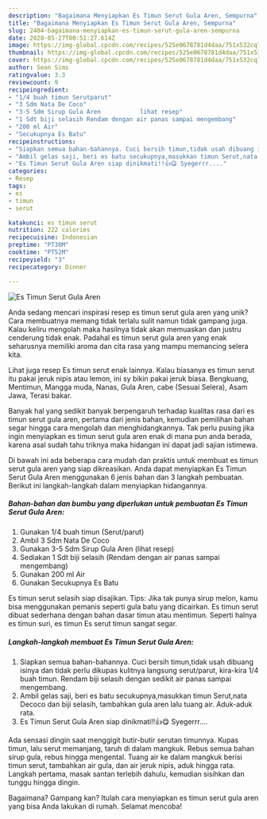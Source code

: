 ```yaml
---
description: "Bagaimana Menyiapkan Es Timun Serut Gula Aren, Sempurna"
title: "Bagaimana Menyiapkan Es Timun Serut Gula Aren, Sempurna"
slug: 2404-bagaimana-menyiapkan-es-timun-serut-gula-aren-sempurna
date: 2020-05-27T00:51:27.614Z
image: https://img-global.cpcdn.com/recipes/525e0678781d4daa/751x532cq70/es-timun-serut-gula-aren-foto-resep-utama.jpg
thumbnail: https://img-global.cpcdn.com/recipes/525e0678781d4daa/751x532cq70/es-timun-serut-gula-aren-foto-resep-utama.jpg
cover: https://img-global.cpcdn.com/recipes/525e0678781d4daa/751x532cq70/es-timun-serut-gula-aren-foto-resep-utama.jpg
author: Sean Sims
ratingvalue: 3.3
reviewcount: 9
recipeingredient:
- "1/4 buah timun Serutparut"
- "3 Sdm Nata De Coco"
- "3-5 Sdm Sirup Gula Aren           lihat resep"
- "1 Sdt biji selasih Rendam dengan air panas sampai mengembang"
- "200 ml Air"
- "Secukupnya Es Batu"
recipeinstructions:
- "Siapkan semua bahan-bahannya. Cuci bersih timun,tidak usah dibuang isinya dan tidak perlu dikupas kulitnya langsung serut/parut, kira-kira 1/4 buah timun. Rendam biji selasih dengan sedikit air panas sampai mengembang."
- "Ambil gelas saji, beri es batu secukupnya,masukkan timun Serut,nata Decoco dan biji selasih, tambahkan gula aren lalu tuang air. Aduk-aduk rata."
- "Es Timun Serut Gula Aren siap dinikmati!!👍😋 Syegerrr...."
categories:
- Resep
tags:
- es
- timun
- serut

katakunci: es timun serut 
nutrition: 222 calories
recipecuisine: Indonesian
preptime: "PT30M"
cooktime: "PT52M"
recipeyield: "3"
recipecategory: Dinner

---
```



![Es Timun Serut Gula Aren](https://img-global.cpcdn.com/recipes/525e0678781d4daa/751x532cq70/es-timun-serut-gula-aren-foto-resep-utama.jpg)

Anda sedang mencari inspirasi resep es timun serut gula aren yang unik? Cara membuatnya memang tidak terlalu sulit namun tidak gampang juga. Kalau keliru mengolah maka hasilnya tidak akan memuaskan dan justru cenderung tidak enak. Padahal es timun serut gula aren yang enak seharusnya memiliki aroma dan cita rasa yang mampu memancing selera kita.

Lihat juga resep Es timun serut enak lainnya. Kalau biasanya es timun serut itu pakai jeruk nipis atau lemon, ini sy bikin pakai jeruk biasa. Bengkuang, Mentimun, Mangga muda, Nanas, Gula Aren, cabe (Sesuai Selera), Asam Jawa, Terasi bakar.

Banyak hal yang sedikit banyak berpengaruh terhadap kualitas rasa dari es timun serut gula aren, pertama dari jenis bahan, kemudian pemilihan bahan segar hingga cara mengolah dan menghidangkannya. Tak perlu pusing jika ingin menyiapkan es timun serut gula aren enak di mana pun anda berada, karena asal sudah tahu triknya maka hidangan ini dapat jadi sajian istimewa.


Di bawah ini ada beberapa cara mudah dan praktis untuk membuat es timun serut gula aren yang siap dikreasikan. Anda dapat menyiapkan Es Timun Serut Gula Aren menggunakan 6 jenis bahan dan 3 langkah pembuatan. Berikut ini langkah-langkah dalam menyiapkan hidangannya.

<!--inarticleads1-->

##### Bahan-bahan dan bumbu yang diperlukan untuk pembuatan Es Timun Serut Gula Aren:

1. Gunakan 1/4 buah timun (Serut/parut)
1. Ambil 3 Sdm Nata De Coco
1. Gunakan 3-5 Sdm Sirup Gula Aren           (lihat resep)
1. Sediakan 1 Sdt biji selasih (Rendam dengan air panas sampai mengembang)
1. Gunakan 200 ml Air
1. Gunakan Secukupnya Es Batu


Es timun serut selasih siap disajikan. Tips: Jika tak punya sirup melon, kamu bisa menggunakan pemanis seperti gula batu yang dicairkan. Es timun serut dibuat sederhana dengan bahan dasar timun atau mentimun. Seperti halnya es timun suri, es timun Es serut timun sangat segar. 

<!--inarticleads2-->

##### Langkah-langkah membuat Es Timun Serut Gula Aren:

1. Siapkan semua bahan-bahannya. Cuci bersih timun,tidak usah dibuang isinya dan tidak perlu dikupas kulitnya langsung serut/parut, kira-kira 1/4 buah timun. Rendam biji selasih dengan sedikit air panas sampai mengembang.
1. Ambil gelas saji, beri es batu secukupnya,masukkan timun Serut,nata Decoco dan biji selasih, tambahkan gula aren lalu tuang air. Aduk-aduk rata.
1. Es Timun Serut Gula Aren siap dinikmati!!👍😋 Syegerrr....


Ada sensasi dingin saat menggigit butir-butir serutan timunnya. Kupas timun, lalu serut memanjang, taruh di dalam mangkuk. Rebus semua bahan sirup gula, rebus hingga mengental. Tuang air ke dalam mangkuk berisi timun serut, tambahkan air gula, dan air jeruk nipis, aduk hingga rata. Langkah pertama, masak santan terlebih dahulu, kemudian sisihkan dan tunggu hingga dingin. 

Bagaimana? Gampang kan? Itulah cara menyiapkan es timun serut gula aren yang bisa Anda lakukan di rumah. Selamat mencoba!
